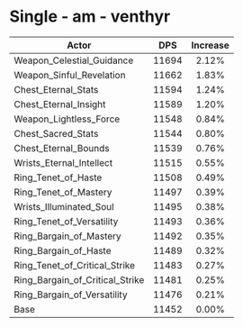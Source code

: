 # Single - am - venthyr
| Actor | DPS | Increase |
|---|:---:|:---:|
|Weapon_Celestial_Guidance|11694|2.12%|
|Weapon_Sinful_Revelation|11662|1.83%|
|Chest_Eternal_Stats|11594|1.24%|
|Chest_Eternal_Insight|11589|1.20%|
|Weapon_Lightless_Force|11548|0.84%|
|Chest_Sacred_Stats|11544|0.80%|
|Chest_Eternal_Bounds|11539|0.76%|
|Wrists_Eternal_Intellect|11515|0.55%|
|Ring_Tenet_of_Haste|11508|0.49%|
|Ring_Tenet_of_Mastery|11497|0.39%|
|Wrists_Illuminated_Soul|11495|0.38%|
|Ring_Tenet_of_Versatility|11493|0.36%|
|Ring_Bargain_of_Mastery|11492|0.35%|
|Ring_Bargain_of_Haste|11489|0.32%|
|Ring_Tenet_of_Critical_Strike|11483|0.27%|
|Ring_Bargain_of_Critical_Strike|11481|0.25%|
|Ring_Bargain_of_Versatility|11476|0.21%|
|Base|11452|0.00%|
